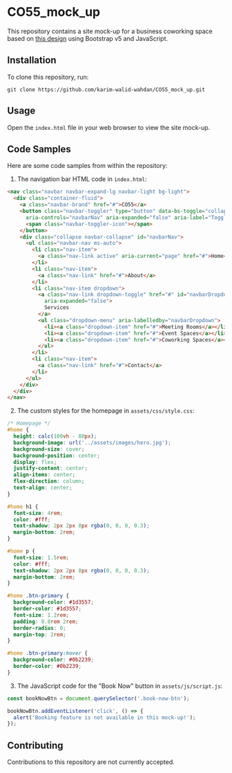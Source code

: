 
# CO55_mock_up

This repository contains a site mock-up for a business coworking space based on [this design](https://xd.adobe.com/view/d92a7930-0566-41e9-b8b5-d926ef670606-8c79/) using Bootstrap v5 and JavaScript.

## Installation

To clone this repository, run:

```
git clone https://github.com/karim-walid-wahdan/CO55_mock_up.git
```

## Usage

Open the `index.html` file in your web browser to view the site mock-up.

## Code Samples

Here are some code samples from within the repository:

1. The navigation bar HTML code in `index.html`:

```html
<nav class="navbar navbar-expand-lg navbar-light bg-light">
  <div class="container-fluid">
    <a class="navbar-brand" href="#">CO55</a>
    <button class="navbar-toggler" type="button" data-bs-toggle="collapse" data-bs-target="#navbarNav"
      aria-controls="navbarNav" aria-expanded="false" aria-label="Toggle navigation">
      <span class="navbar-toggler-icon"></span>
    </button>
    <div class="collapse navbar-collapse" id="navbarNav">
      <ul class="navbar-nav ms-auto">
        <li class="nav-item">
          <a class="nav-link active" aria-current="page" href="#">Home</a>
        </li>
        <li class="nav-item">
          <a class="nav-link" href="#">About</a>
        </li>
        <li class="nav-item dropdown">
          <a class="nav-link dropdown-toggle" href="#" id="navbarDropdown" role="button" data-bs-toggle="dropdown"
            aria-expanded="false">
            Services
          </a>
          <ul class="dropdown-menu" aria-labelledby="navbarDropdown">
            <li><a class="dropdown-item" href="#">Meeting Rooms</a></li>
            <li><a class="dropdown-item" href="#">Event Spaces</a></li>
            <li><a class="dropdown-item" href="#">Coworking Spaces</a></li>
          </ul>
        </li>
        <li class="nav-item">
          <a class="nav-link" href="#">Contact</a>
        </li>
      </ul>
    </div>
  </div>
</nav>
```

2. The custom styles for the homepage in `assets/css/style.css`:

```css
/* Homepage */
#home {
  height: calc(100vh - 80px);
  background-image: url('../assets/images/hero.jpg');
  background-size: cover;
  background-position: center;
  display: flex;
  justify-content: center;
  align-items: center;
  flex-direction: column;
  text-align: center;
}

#home h1 {
  font-size: 4rem;
  color: #fff;
  text-shadow: 2px 2px 8px rgba(0, 0, 0, 0.3);
  margin-bottom: 2rem;
}

#home p {
  font-size: 1.5rem;
  color: #fff;
  text-shadow: 2px 2px 8px rgba(0, 0, 0, 0.3);
  margin-bottom: 2rem;
}

#home .btn-primary {
  background-color: #1d3557;
  border-color: #1d3557;
  font-size: 1.2rem;
  padding: 0.8rem 2rem;
  border-radius: 0;
  margin-top: 2rem;
}

#home .btn-primary:hover {
  background-color: #0b2239;
  border-color: #0b2239;
}
```

3. The JavaScript code for the "Book Now" button in `assets/js/script.js`:

```js
const bookNowBtn = document.querySelector('.book-now-btn');

bookNowBtn.addEventListener('click', () => {
  alert('Booking feature is not available in this mock-up!');
});
```

## Contributing

Contributions to this repository are not currently accepted.


